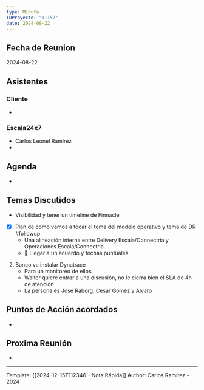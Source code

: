 ```yaml
---
type: Minuta
IDProyecto: "11152"
date: 2024-08-22
---
```

## Fecha de Reunion
2024-08-22

## Asistentes

### Cliente
* 
### Escala24x7
- Carlos Leonel Ramírez
-  

## Agenda
* 
## Temas Discutidos
*  Visibilidad y tener un timeline de Finnacle

- [x] Plan de como vamos a tocar el tema del modelo operativo  y tema de DR #followup
	- Una alineación interna entre Delivery Escala/Connectria y Operaciones Escala/Connectria.
	- 🚩 Llegar a un acuerdo y fechas puntuales.

2. Banco va instalar Dynatrace
	- Para un monitoreo de ellos
	- Walter quiere entrar a una discusión, no le cierra bien el SLA de 4h de atención
	- La persona es Jose Raborg, Cesar Gomez y Alvaro



## Puntos de Acción acordados
- 

## Proxima Reunión
*   

---
Template: [[2024-12-15T112346 - Nota Rápida]]
Author: Carlos Ramírez - 2024

